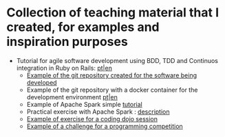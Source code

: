 # Collection of teaching material that I created, for examples and inspiration purposes

- Tutorial for agile software development using BDD, TDD and Continuos integration in Ruby on Rails: [pt](https://gist.github.com/vascmig/1bda07c3cc2f5d61b4f0698ad6cbee4e)|[en](https://gist.github.com/migvasc/4c699ba786b778d34ce04173be5c3b19)
  - [Example of the git repository created for the software being developed ](https://github.com/vascmig/aula_rails?tab=readme-ov-file)
  - Example of the git repository with a docker container for the development environment [pt](https://github.com/vascmig/container_rails_ACH2006)|[en](https://gist.github.com/migvasc/93a0bc6e3d04d221435255e29ed557b8)
  - Example of Apache Spark simple [tutorial](https://gist.github.com/migvasc/da7548d3624e0e4c47f35caec9383c94)
  - Practical exercise with Apache Spark : [description](https://gist.github.com/migvasc/9033843420cb52b266c9975c32d0bce6)
  - [Example of exercise for a coding dojo session](https://gist.github.com/migvasc/fe1ffc821ff326cea77f55e544e45536)
  - [Example of a challenge for a programming competition](https://gist.github.com/migvasc/ac1c6ae67dd6fd69e2bc55e6b0f1ab67)
